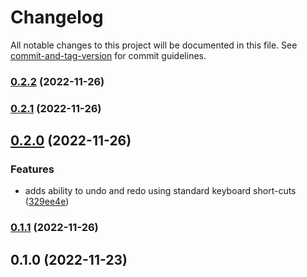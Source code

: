 # Changelog

All notable changes to this project will be documented in this file. See [commit-and-tag-version](https://github.com/absolute-version/commit-and-tag-version) for commit guidelines.

### [0.2.2](https://github.com/jithusnair/whatsapp-editor/compare/v0.2.1...v0.2.2) (2022-11-26)

### [0.2.1](https://github.com/jithusnair/whatsapp-editor/compare/v0.2.0...v0.2.1) (2022-11-26)

## [0.2.0](https://github.com/jithusnair/whatsapp-editor/compare/v0.1.1...v0.2.0) (2022-11-26)


### Features

* adds ability to undo and redo using standard keyboard short-cuts ([329ee4e](https://github.com/jithusnair/whatsapp-editor/commit/329ee4eb6cfb2e6a5f611a695808dbe4a59fe6c9))

### [0.1.1](https://github.com/jithusnair/whatsapp-editor/compare/v0.1.0...v0.1.1) (2022-11-26)

## 0.1.0 (2022-11-23)
